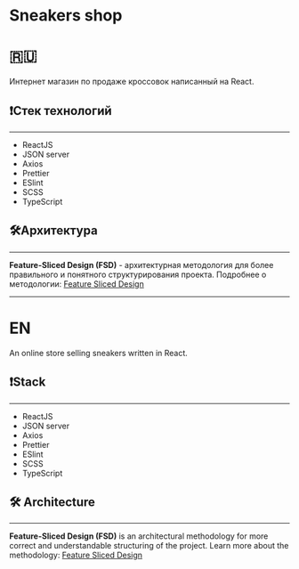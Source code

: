 # Sneakers shop 
# 🇷🇺
Интернет магазин по продаже кроссовок написанный на React.
## ❗Стек технологий
____
- ReactJS
- JSON server
- Axios
- Prettier
- ESlint
- SCSS
- TypeScript
## 🛠️Архитектура
___
**Feature-Sliced Design (FSD)** - архитектурная методология для более правильного и понятного структурирования проекта.
Подробнее о методологии: [Feature Sliced Design](https://feature-sliced.design/ru)
___
# EN
An online store selling sneakers written in React.
## ❗Stack
___
- ReactJS
- JSON server
- Axios
- Prettier
- ESlint
- SCSS
- TypeScript
 ## 🛠️ Architecture
___
**Feature-Sliced Design (FSD)** is an architectural methodology for more correct and understandable structuring of the project.
Learn more about the methodology: [Feature Sliced Design](https://feature-sliced.design/ru)